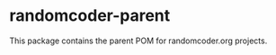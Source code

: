 randomcoder-parent
==================
This package contains the parent POM for randomcoder.org projects.
